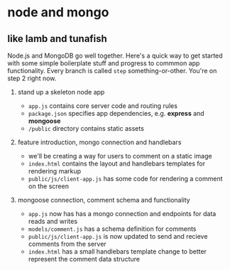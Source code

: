 # node and mongo
## like lamb and tunafish
Node.js and MongoDB go well together. Here's a quick way to get started with some simple boilerplate stuff and progress to commmon app functionality. Every branch is called `step` something-or-other. You're on step 2 right now.

1. stand up a skeleton node app
	* `app.js` contains core server code and routing rules
	* `package.json` specifies app dependencies, e.g. **express** and **mongoose**
	* `/public` directory contains static assets

2. feature introduction, mongo connection and handlebars
	* we'll be creating a way for users to comment on a static image
	* `index.html` contains the layout and handlebars templates for rendering markup
	* `public/js/client-app.js` has some code for rendering a comment on the screen

3. mongoose connection, comment schema and functionality
	* `app.js` now has has a mongo connection and endpoints for data reads and writes
	* `models/comment.js` has a schema definition for comments
	* `public/js/client-app.js` is now updated to send and recieve comments from the server
	* `index.html` has a small handlebars template change to better represent the comment data structure